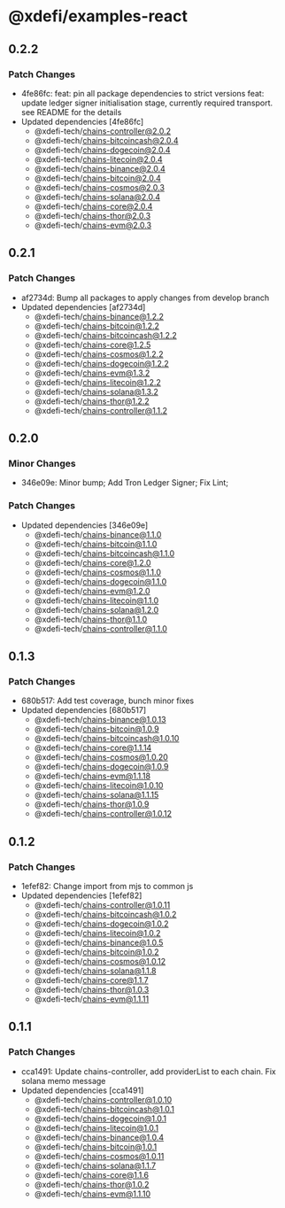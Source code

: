 # @xdefi/examples-react

## 0.2.2

### Patch Changes

- 4fe86fc: feat: pin all package dependencies to strict versions
  feat: update ledger signer initialisation stage, currently required transport. see README for the details
- Updated dependencies [4fe86fc]
  - @xdefi-tech/chains-controller@2.0.2
  - @xdefi-tech/chains-bitcoincash@2.0.4
  - @xdefi-tech/chains-dogecoin@2.0.4
  - @xdefi-tech/chains-litecoin@2.0.4
  - @xdefi-tech/chains-binance@2.0.4
  - @xdefi-tech/chains-bitcoin@2.0.4
  - @xdefi-tech/chains-cosmos@2.0.3
  - @xdefi-tech/chains-solana@2.0.4
  - @xdefi-tech/chains-core@2.0.4
  - @xdefi-tech/chains-thor@2.0.3
  - @xdefi-tech/chains-evm@2.0.3

## 0.2.1

### Patch Changes

- af2734d: Bump all packages to apply changes from develop branch
- Updated dependencies [af2734d]
  - @xdefi-tech/chains-binance@1.2.2
  - @xdefi-tech/chains-bitcoin@1.2.2
  - @xdefi-tech/chains-bitcoincash@1.2.2
  - @xdefi-tech/chains-core@1.2.5
  - @xdefi-tech/chains-cosmos@1.2.2
  - @xdefi-tech/chains-dogecoin@1.2.2
  - @xdefi-tech/chains-evm@1.3.2
  - @xdefi-tech/chains-litecoin@1.2.2
  - @xdefi-tech/chains-solana@1.3.2
  - @xdefi-tech/chains-thor@1.2.2
  - @xdefi-tech/chains-controller@1.1.2

## 0.2.0

### Minor Changes

- 346e09e: Minor bump; Add Tron Ledger Signer; Fix Lint;

### Patch Changes

- Updated dependencies [346e09e]
  - @xdefi-tech/chains-binance@1.1.0
  - @xdefi-tech/chains-bitcoin@1.1.0
  - @xdefi-tech/chains-bitcoincash@1.1.0
  - @xdefi-tech/chains-core@1.2.0
  - @xdefi-tech/chains-cosmos@1.1.0
  - @xdefi-tech/chains-dogecoin@1.1.0
  - @xdefi-tech/chains-evm@1.2.0
  - @xdefi-tech/chains-litecoin@1.1.0
  - @xdefi-tech/chains-solana@1.2.0
  - @xdefi-tech/chains-thor@1.1.0
  - @xdefi-tech/chains-controller@1.1.0

## 0.1.3

### Patch Changes

- 680b517: Add test coverage, bunch minor fixes
- Updated dependencies [680b517]
  - @xdefi-tech/chains-binance@1.0.13
  - @xdefi-tech/chains-bitcoin@1.0.9
  - @xdefi-tech/chains-bitcoincash@1.0.10
  - @xdefi-tech/chains-core@1.1.14
  - @xdefi-tech/chains-cosmos@1.0.20
  - @xdefi-tech/chains-dogecoin@1.0.9
  - @xdefi-tech/chains-evm@1.1.18
  - @xdefi-tech/chains-litecoin@1.0.10
  - @xdefi-tech/chains-solana@1.1.15
  - @xdefi-tech/chains-thor@1.0.9
  - @xdefi-tech/chains-controller@1.0.12

## 0.1.2

### Patch Changes

- 1efef82: Change import from mjs to common js
- Updated dependencies [1efef82]
  - @xdefi-tech/chains-controller@1.0.11
  - @xdefi-tech/chains-bitcoincash@1.0.2
  - @xdefi-tech/chains-dogecoin@1.0.2
  - @xdefi-tech/chains-litecoin@1.0.2
  - @xdefi-tech/chains-binance@1.0.5
  - @xdefi-tech/chains-bitcoin@1.0.2
  - @xdefi-tech/chains-cosmos@1.0.12
  - @xdefi-tech/chains-solana@1.1.8
  - @xdefi-tech/chains-core@1.1.7
  - @xdefi-tech/chains-thor@1.0.3
  - @xdefi-tech/chains-evm@1.1.11

## 0.1.1

### Patch Changes

- cca1491: Update chains-controller, add providerList to each chain. Fix solana memo message
- Updated dependencies [cca1491]
  - @xdefi-tech/chains-controller@1.0.10
  - @xdefi-tech/chains-bitcoincash@1.0.1
  - @xdefi-tech/chains-dogecoin@1.0.1
  - @xdefi-tech/chains-litecoin@1.0.1
  - @xdefi-tech/chains-binance@1.0.4
  - @xdefi-tech/chains-bitcoin@1.0.1
  - @xdefi-tech/chains-cosmos@1.0.11
  - @xdefi-tech/chains-solana@1.1.7
  - @xdefi-tech/chains-core@1.1.6
  - @xdefi-tech/chains-thor@1.0.2
  - @xdefi-tech/chains-evm@1.1.10
